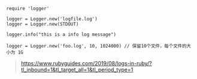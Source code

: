 

```
require 'logger'

logger = Logger.new('logfile.log')
logger = Logger.new(STDOUT)

logger.info("this is a info log message")

logger = Logger.new('foo.log', 10, 1024000) // 保留10个文件，每个文件的大小为 1G

```

> https://www.rubyguides.com/2019/08/logs-in-ruby/?tl_inbound=1&tl_target_all=1&tl_period_type=1
